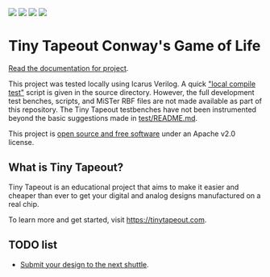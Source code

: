 ![](../../workflows/gds/badge.svg) ![](../../workflows/docs/badge.svg) ![](../../workflows/test/badge.svg) ![](../../workflows/fpga/badge.svg)

# Tiny Tapeout Conway's Game of Life

[Read the documentation for project](docs/info.md).

This project was tested locally using Icarus Verilog. A quick ["local compile test"](src/local_compile_test.bat) script is given in the source directory. However, the full development test benches, scripts, and MiSTer RBF files are not made available as part of this repository. The Tiny Tapeout testbenches have not been instrumented beyond the basic suggestions made in [test/README.md](test/README.md).

This project is [open source and free software](LICENSE) under an Apache v2.0 license.

## What is Tiny Tapeout?

Tiny Tapeout is an educational project that aims to make it easier and cheaper than ever to get your digital and analog designs manufactured on a real chip.

To learn more and get started, visit https://tinytapeout.com.

## TODO list

- [Submit your design to the next shuttle](https://app.tinytapeout.com/).

